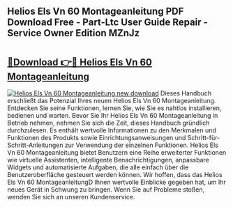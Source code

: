 ## Helios Els Vn 60 Montageanleitung PDF Download Free - Part-Ltc User Guide Repair - Service Owner Edition MZnJz

# <h2><a href="http://df74ke.blite.top/?on=Helios+Els+Vn+60+Montageanleitung">🔗Download 👉🔴 Helios Els Vn 60 Montageanleitung</a></h2>

[![Helios Els Vn 60 Montageanleitung new download](https://i.imgur.com/lujVjoI.png)](http://df74ke.blite.top/?on=Helios+Els+Vn+60+Montageanleitung)
Dieses Handbuch erschließt das Potenzial Ihres neuen Helios Els Vn 60 Montageanleitung. Entdecken Sie seine Funktionen, lernen Sie, wie Sie es nahtlos installieren, bedienen und warten. Bevor Sie Ihr Helios Els Vn 60 Montageanleitung in Betrieb nehmen, nehmen Sie sich die Zeit, dieses Handbuch gründlich durchzulesen. Es enthält wertvolle Informationen zu den Merkmalen und Funktionen des Produkts sowie Einrichtungsanweisungen und Schritt-für-Schritt-Anleitungen zur Verwendung der einzelnen Funktionen. Helios Els Vn 60 Montageanleitung bietet Benutzern eine Reihe erweiterter Funktionen wie virtuelle Assistenten, intelligente Benachrichtigungen, anpassbare Widgets und automatisierte Aufgaben, die alle einfach über die Benutzeroberfläche gesteuert werden können. Wir hoffen, dass das Helios Els Vn 60 MontageanleitungD Ihnen wertvolle Einblicke gegeben hat, um Ihr neues Gerät in Schwung zu bringen. Wenn Sie auf Probleme stoßen, wenden Sie sich an unseren Kundenservice.
